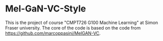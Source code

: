 # Mel-GaN-VC-Style

This is the project of course "CMPT726 G100 Machine Learning" at Simon Fraser university.
The core of the code is based on the code from https://github.com/marcoppasini/MelGAN-VC.

